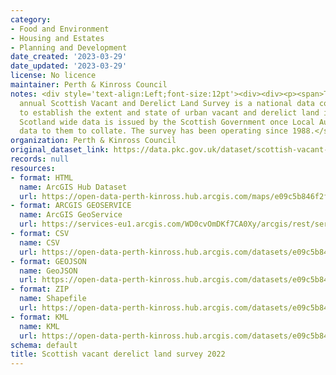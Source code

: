 ```yaml
---
category:
- Food and Environment
- Housing and Estates
- Planning and Development
date_created: '2023-03-29'
date_updated: '2023-03-29'
license: No licence
maintainer: Perth & Kinross Council
notes: <div style='text-align:Left;font-size:12pt'><div><div><p><span>T</span><span>he
  annual Scottish Vacant and Derelict Land Survey is a national data collection undertaken
  to establish the extent and state of urban vacant and derelict land in Scotland.
  Scotland wide data is issued by the Scottish Government once Local Authorities return
  data to them to collate. The survey has been operating since 1988.</span></p></div></div></div>
organization: Perth & Kinross Council
original_dataset_link: https://data.pkc.gov.uk/dataset/scottish-vacant-derelict-land-survey-2022
records: null
resources:
- format: HTML
  name: ArcGIS Hub Dataset
  url: https://open-data-perth-kinross.hub.arcgis.com/maps/e09c5b846f2f4f979bbceb347a0d1bb0_43
- format: ARCGIS GEOSERVICE
  name: ArcGIS GeoService
  url: https://services-eu1.arcgis.com/WD0cvOmDKf7CA0Xy/arcgis/rest/services/Scottish_Vacant_Derelict_Land_Survey_2022/FeatureServer/43
- format: CSV
  name: CSV
  url: https://open-data-perth-kinross.hub.arcgis.com/datasets/e09c5b846f2f4f979bbceb347a0d1bb0_43.csv?outSR=%7B%22latestWkid%22%3A27700%2C%22wkid%22%3A27700%7D
- format: GEOJSON
  name: GeoJSON
  url: https://open-data-perth-kinross.hub.arcgis.com/datasets/e09c5b846f2f4f979bbceb347a0d1bb0_43.geojson?outSR=%7B%22latestWkid%22%3A27700%2C%22wkid%22%3A27700%7D
- format: ZIP
  name: Shapefile
  url: https://open-data-perth-kinross.hub.arcgis.com/datasets/e09c5b846f2f4f979bbceb347a0d1bb0_43.zip?outSR=%7B%22latestWkid%22%3A27700%2C%22wkid%22%3A27700%7D
- format: KML
  name: KML
  url: https://open-data-perth-kinross.hub.arcgis.com/datasets/e09c5b846f2f4f979bbceb347a0d1bb0_43.kml?outSR=%7B%22latestWkid%22%3A27700%2C%22wkid%22%3A27700%7D
schema: default
title: Scottish vacant derelict land survey 2022
---
```

